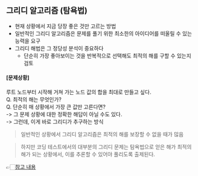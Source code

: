 ## 그리디 알고리즘 (탐욕법)
- 현재 상황에서 지금 당장 좋은 것만 고르는 방법
- 일반적인 그리디 알고리즘은 문제를 풀기 위한 최소한의 아이디어를 떠올릴 수 있는 능력을 요구
- 그리디 해법은 그 정당성 분석이 중요하다
  - 단순히 가장 좋아보이는 것을 반복적으로 선택해도 최적의 해를 구할 수 있는지 검토

#### [문제상황] 
루트 노드부터 시작해 거쳐 가는 노드 값의 합을 최대로 만들고 싶다. <br>
Q. 최적의 해는 무엇인가? <br>
Q. 단순히 매 상황에서 가장 큰 값만 고른다면? <br>
-> 그 문제 상황에 대한 정확한 해답이 아닐 수도 있다. <br>
-> 그런데, 이게 바로 그리디가 추구하는 방식

> 일반적인 상황에서 그리디 알고리즘은 최적의 해를 보장할 수 없을 때가 많음

> 하지만 코딩 테스트에서의 대부분의 그리디 문제는 탐욕법으로 얻은 해가 최적의 해가 되는 상황에서, 이를 추론할 수 있어야 풀리도록 출제된다.


👉🏻[참고 내용](https://www.youtube.com/watch?v=2zjoKjt97vQ&list=PLRx0vPvlEmdAghTr5mXQxGpHjWqSz0dgC&index=2 "(이코테 2021 강의 몰아보기) 2. 그리디 & 구현 by 동빈나")